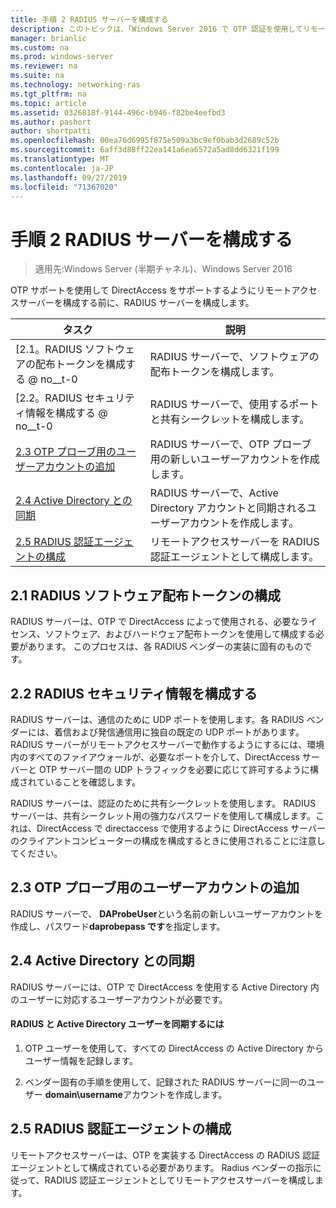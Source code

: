 ```yaml
---
title: 手順 2 RADIUS サーバーを構成する
description: このトピックは、「Windows Server 2016 で OTP 認証を使用してリモートアクセスを展開する」の一部です。
manager: brianlic
ms.custom: na
ms.prod: windows-server
ms.reviewer: na
ms.suite: na
ms.technology: networking-ras
ms.tgt_pltfrm: na
ms.topic: article
ms.assetid: 0326818f-9144-496c-b946-f82be4eefbd3
ms.author: pashort
author: shortpatti
ms.openlocfilehash: 00ea76d6995f875e509a3bc9ef0bab3d2689c52b
ms.sourcegitcommit: 6aff3d88ff22ea141a6ea6572a5ad8dd6321f199
ms.translationtype: MT
ms.contentlocale: ja-JP
ms.lasthandoff: 09/27/2019
ms.locfileid: "71367020"
---
```

# <a name="step-2-configure-the-radius-server"></a>手順 2 RADIUS サーバーを構成する

>適用先:Windows Server (半期チャネル)、Windows Server 2016

OTP サポートを使用して DirectAccess をサポートするようにリモートアクセスサーバーを構成する前に、RADIUS サーバーを構成します。  
  
|タスク|説明|  
|----|--------|  
|[2.1。RADIUS ソフトウェアの配布トークンを構成する @ no__t-0|RADIUS サーバーで、ソフトウェアの配布トークンを構成します。|  
|[2.2。RADIUS セキュリティ情報を構成する @ no__t-0|RADIUS サーバーで、使用するポートと共有シークレットを構成します。|  
|[2.3 OTP プローブ用のユーザーアカウントの追加](#BKMK_Probe)|RADIUS サーバーで、OTP プローブ用の新しいユーザーアカウントを作成します。|  
|[2.4 Active Directory との同期](#BKMK_Active)|RADIUS サーバーで、Active Directory アカウントと同期されるユーザーアカウントを作成します。|  
|[2.5 RADIUS 認証エージェントの構成](#BKMK_AuthAgent)|リモートアクセスサーバーを RADIUS 認証エージェントとして構成します。|  
  
## <a name="BKMK_1.1"></a>2.1 RADIUS ソフトウェア配布トークンの構成  
RADIUS サーバーは、OTP で DirectAccess によって使用される、必要なライセンス、ソフトウェア、およびハードウェア配布トークンを使用して構成する必要があります。 このプロセスは、各 RADIUS ベンダーの実装に固有のものです。  
  
## <a name="BKMK_1.2"></a>2.2 RADIUS セキュリティ情報を構成する  
RADIUS サーバーは、通信のために UDP ポートを使用します。各 RADIUS ベンダーには、着信および発信通信用に独自の既定の UDP ポートがあります。 RADIUS サーバーがリモートアクセスサーバーで動作するようにするには、環境内のすべてのファイアウォールが、必要なポートを介して、DirectAccess サーバーと OTP サーバー間の UDP トラフィックを必要に応じて許可するように構成されていることを確認します。  
  
RADIUS サーバーは、認証のために共有シークレットを使用します。 RADIUS サーバーは、共有シークレット用の強力なパスワードを使用して構成します。これは、DirectAccess で directaccess で使用するように DirectAccess サーバーのクライアントコンピューターの構成を構成するときに使用されることに注意してください。  
  
## <a name="BKMK_Probe"></a>2.3 OTP プローブ用のユーザーアカウントの追加  
RADIUS サーバーで、 **DAProbeUser**という名前の新しいユーザーアカウントを作成し、パスワード**daprobepass です**を指定します。  
  
## <a name="BKMK_Active"></a>2.4 Active Directory との同期  
RADIUS サーバーには、OTP で DirectAccess を使用する Active Directory 内のユーザーに対応するユーザーアカウントが必要です。  
  
#### <a name="to-synchronize-the-radius-and-active-directory-users"></a>RADIUS と Active Directory ユーザーを同期するには  
  
1.  OTP ユーザーを使用して、すべての DirectAccess の Active Directory からユーザー情報を記録します。  
  
2.  ベンダー固有の手順を使用して、記録された RADIUS サーバーに同一のユーザー **domain\username**アカウントを作成します。  
  
## <a name="BKMK_AuthAgent"></a>2.5 RADIUS 認証エージェントの構成  
リモートアクセスサーバーは、OTP を実装する DirectAccess の RADIUS 認証エージェントとして構成されている必要があります。 Radius ベンダーの指示に従って、RADIUS 認証エージェントとしてリモートアクセスサーバーを構成します。  
  


